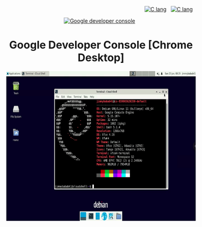 
<p align="right">
<a href="https://www.debian.org/" target="_blank" rel="noreferrer"><img src="https://i.ibb.co/2yDVKHX/debian-logo-1024x576.png" width="50" height="50" alt="C lang" /></a> &nbsp;
<a href="https://cloud.google.com/architecture/chrome-desktop-remote-on-compute-engine?_ga=2.54915049.-316264778.1626084193#xfce" target="_blank" rel="noreferrer"><img src="https://i.ibb.co/GxFJ3QZ/56bcd786d17db-384x384.png" width="50" height="50" alt="C lang" /></a> &nbsp;
</p>
<p align="center">
<a href="https://console.cloud.google.com/" target="_blank" rel="noreferrer"><img src="https://i.ibb.co/hVbq7bF/unnamed.png" width="50" height="50" alt="Google developer console" /></a> &nbsp;
</p>

<h1><strong><center></strong>Google Developer Console [Chrome Desktop]</center></strong></h1>
</p>
<p align="center">
<a href="https://console.cloud.google.com/" target="_blank" rel="noreferrer"><img src="https://github.com/abdimk/Google-dev-VNC/blob/7090283e25728be63398f52ed09b43ed5380af1e/images/desktop.png" width="600" height="400" alt="Google developer console" /></a> &nbsp;
</p>
